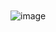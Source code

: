 <?xml version="1.0" encoding="UTF-8"?>
<svg xmlns="http://www.w3.org/2000/svg" viewBox="0 0 1125.79 543.99"/>![image](https://github.com/bskgoico/iphone-3d-website-gsap-animation/assets/105753908/3fc43a29-9ec8-473f-868a-9c2745a5c5af)
